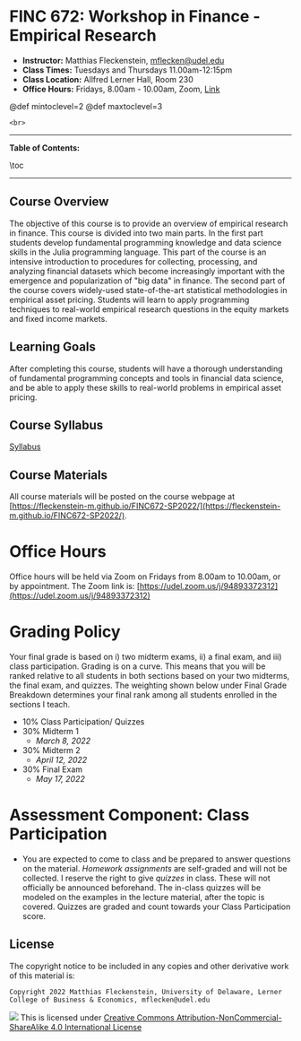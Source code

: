 
# FINC 672: Workshop in Finance - Empirical Research


* **Instructor:** Matthias Fleckenstein, [mflecken@udel.edu](mailto:mflecken@udel.edu)
* **Class Times:** Tuesdays and Thursdays 11.00am-12:15pm
* **Class Location:** Allfred Lerner Hall, Room 230
* **Office Hours:** Fridays, 8.00am - 10.00am, Zoom, [Link](https://udel.zoom.us/j/94893372312)

@def mintoclevel=2 
@def maxtoclevel=3

~~~
<br>
~~~

---

**Table of Contents:**

\toc

---

## Course Overview

The objective of this course is to provide an overview of empirical research in finance. This course is divided into two main parts. In the first part students develop fundamental programming knowledge and data science skills in the Julia programming language. This part of the course is an intensive introduction to procedures for collecting, processing, and analyzing financial datasets which become increasingly important with the emergence and popularization of "big data" in finance. The second part of the course covers widely-used state-of-the-art statistical methodologies in empirical asset pricing. Students will learn to apply programming techniques to real-world empirical research questions in the equity markets and fixed income markets.

## Learning Goals

After completing this course, students will have a thorough understanding of fundamental programming concepts and tools in financial data science, and be able to apply these skills to real-world problems in empirical asset pricing.

## Course Syllabus
[Syllabus](./assets/syllabus.pdf)

## Course Materials
All course materials will be posted on the course webpage at [https://fleckenstein-m.github.io/FINC672-SP2022/](https://fleckenstein-m.github.io/FINC672-SP2022/).

# Office Hours
Office hours will be held via Zoom on Fridays from 8.00am to 10.00am, or by appointment.
The Zoom link is: [https://udel.zoom.us/j/94893372312](https://udel.zoom.us/j/94893372312)

# Grading Policy

Your final grade is based on i) two midterm exams, ii) a final exam, and iii) class participation. Grading is on a curve. This means that you will be ranked relative to all students in both sections based on your two midterms, the final exam, and quizzes. The weighting shown below under Final Grade Breakdown determines your final rank among all students enrolled in the sections I teach.

- 10% Class Participation/ Quizzes
- 30% Midterm 1
  - *March 8, 2022*
- 30% Midterm 2
  - *April 12, 2022*
- 30% Final Exam
  - *May 17, 2022*

# Assessment Component: Class Participation

- You are expected to come to class and be prepared to answer questions on the material. *Homework assignments* are self-graded and will not be collected. I reserve the right to give *quizzes* in class. These will not officially be announced beforehand. The in-class quizzes will be modeled on the examples in the lecture material, after the topic is covered. Quizzes are graded and count towards your Class Participation score. 


## License

The copyright notice to be included in any copies and other derivative work of this material is:

```
Copyright 2022 Matthias Fleckenstein, University of Delaware, Lerner College of Business & Economics, mflecken@udel.edu
```

![](https://licensebuttons.net/l/by-nc-sa/4.0/80x15.png) This is licensed under [Creative Commons Attribution-NonCommercial-ShareAlike 4.0 International License](http://creativecommons.org/licenses/by-nc-sa/4.0/)
